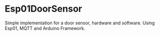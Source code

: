 # Esp01DoorSensor
Simple implementation for a door sensor, hardware and software. Using Esp01, MQTT and Arduino Framework.
